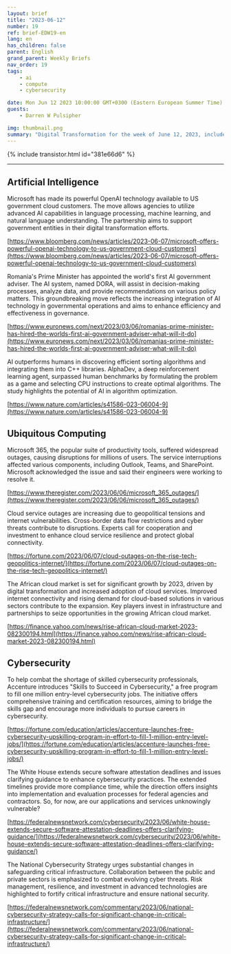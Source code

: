 ```yaml
---
layout: brief
title: "2023-06-12"
number: 19
ref: brief-EDW19-en
lang: en
has_children: false
parent: English
grand_parent: Weekly Briefs
nav_order: 19
tags:
    - ai
    - compute
    - cybersecurity

date: Mon Jun 12 2023 10:00:00 GMT+0300 (Eastern European Summer Time)
guests:
    - Darren W Pulsipher

img: thumbnail.png
summary: "Digital Transformation for the week of June 12, 2023, includes a 1 million cyber force development, many cloud outages, and AI writing code going into the C++ standard library."
---
```


{% include transistor.html id="381e66d6" %}



---

## Artificial Intelligence

Microsoft has made its powerful OpenAI technology available to US government cloud customers. The move allows agencies to utilize advanced AI capabilities in language processing, machine learning, and natural language understanding. The partnership aims to support government entities in their digital transformation efforts.

[https://www.bloomberg.com/news/articles/2023-06-07/microsoft-offers-powerful-openai-technology-to-us-government-cloud-customers](https://www.bloomberg.com/news/articles/2023-06-07/microsoft-offers-powerful-openai-technology-to-us-government-cloud-customers)

Romania's Prime Minister has appointed the world's first AI government adviser. The AI system, named DORA, will assist in decision-making processes, analyze data, and provide recommendations on various policy matters. This groundbreaking move reflects the increasing integration of AI technology in governmental operations and aims to enhance efficiency and effectiveness in governance.

[https://www.euronews.com/next/2023/03/06/romanias-prime-minister-has-hired-the-worlds-first-ai-government-adviser-what-will-it-do](https://www.euronews.com/next/2023/03/06/romanias-prime-minister-has-hired-the-worlds-first-ai-government-adviser-what-will-it-do)

AI outperforms humans in discovering efficient sorting algorithms and integrating them into C++ libraries. AlphaDev, a deep reinforcement learning agent, surpassed human benchmarks by formulating the problem as a game and selecting CPU instructions to create optimal algorithms. The study highlights the potential of AI in algorithm optimization.

[https://www.nature.com/articles/s41586-023-06004-9](https://www.nature.com/articles/s41586-023-06004-9)

## Ubiquitous Computing

Microsoft 365, the popular suite of productivity tools, suffered widespread outages, causing disruptions for millions of users. The service interruptions affected various components, including Outlook, Teams, and SharePoint. Microsoft acknowledged the issue and said their engineers were working to resolve it.

[https://www.theregister.com/2023/06/06/microsoft_365_outages/](https://www.theregister.com/2023/06/06/microsoft_365_outages/)

Cloud service outages are increasing due to geopolitical tensions and internet vulnerabilities. Cross-border data flow restrictions and cyber threats contribute to disruptions. Experts call for cooperation and investment to enhance cloud service resilience and protect global connectivity.

[https://fortune.com/2023/06/07/cloud-outages-on-the-rise-tech-geopolitics-internet/](https://fortune.com/2023/06/07/cloud-outages-on-the-rise-tech-geopolitics-internet/)

The African cloud market is set for significant growth by 2023, driven by digital transformation and increased adoption of cloud services. Improved internet connectivity and rising demand for cloud-based solutions in various sectors contribute to the expansion. Key players invest in infrastructure and partnerships to seize opportunities in the growing African cloud market.

[https://finance.yahoo.com/news/rise-african-cloud-market-2023-082300194.html](https://finance.yahoo.com/news/rise-african-cloud-market-2023-082300194.html)

## Cybersecurity

To help combat the shortage of skilled cybersecurity professionals, Accenture introduces "Skills to Succeed in Cybersecurity," a free program to fill one million entry-level cybersecurity jobs. The initiative offers comprehensive training and certification resources, aiming to bridge the skills gap and encourage more individuals to pursue careers in cybersecurity.

[https://fortune.com/education/articles/accenture-launches-free-cybersecurity-upskilling-program-in-effort-to-fill-1-million-entry-level-jobs/](https://fortune.com/education/articles/accenture-launches-free-cybersecurity-upskilling-program-in-effort-to-fill-1-million-entry-level-jobs/)

The White House extends secure software attestation deadlines and issues clarifying guidance to enhance cybersecurity practices. The extended timelines provide more compliance time, while the direction offers insights into implementation and evaluation processes for federal agencies and contractors. So, for now, are our applications and services unknowingly vulnerable?

[https://federalnewsnetwork.com/cybersecurity/2023/06/white-house-extends-secure-software-attestation-deadlines-offers-clarifying-guidance/](https://federalnewsnetwork.com/cybersecurity/2023/06/white-house-extends-secure-software-attestation-deadlines-offers-clarifying-guidance/)

The National Cybersecurity Strategy urges substantial changes in safeguarding critical infrastructure. Collaboration between the public and private sectors is emphasized to combat evolving cyber threats. Risk management, resilience, and investment in advanced technologies are highlighted to fortify critical infrastructure and ensure national security.

[https://federalnewsnetwork.com/commentary/2023/06/national-cybersecurity-strategy-calls-for-significant-change-in-critical-infrastructure/](https://federalnewsnetwork.com/commentary/2023/06/national-cybersecurity-strategy-calls-for-significant-change-in-critical-infrastructure/)


